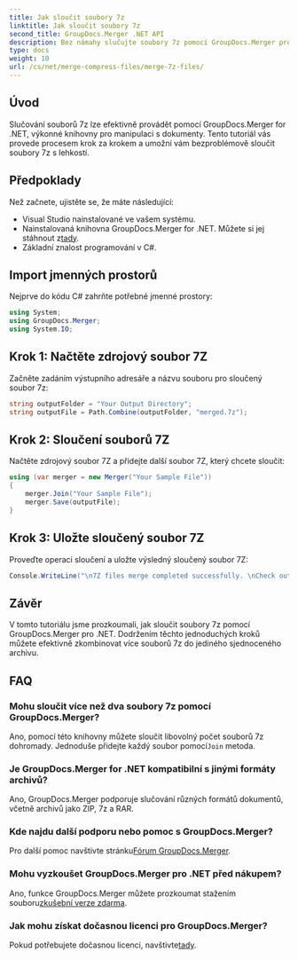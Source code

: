 ```yaml
---
title: Jak sloučit soubory 7z
linktitle: Jak sloučit soubory 7z
second_title: GroupDocs.Merger .NET API
description: Bez námahy slučujte soubory 7z pomocí GroupDocs.Merger pro .NET. Postupujte podle našeho podrobného průvodce a plynule zkombinujte více archivů do jednoho.
type: docs
weight: 10
url: /cs/net/merge-compress-files/merge-7z-files/
---
```

## Úvod
Slučování souborů 7z lze efektivně provádět pomocí GroupDocs.Merger for .NET, výkonné knihovny pro manipulaci s dokumenty. Tento tutoriál vás provede procesem krok za krokem a umožní vám bezproblémově sloučit soubory 7z s lehkostí.
## Předpoklady
Než začnete, ujistěte se, že máte následující:
- Visual Studio nainstalované ve vašem systému.
-  Nainstalovaná knihovna GroupDocs.Merger for .NET. Můžete si jej stáhnout z[tady](https://releases.groupdocs.com/merger/net/).
- Základní znalost programování v C#.

## Import jmenných prostorů
Nejprve do kódu C# zahrňte potřebné jmenné prostory:
```csharp
using System; 
using GroupDocs.Merger;
using System.IO;
```
## Krok 1: Načtěte zdrojový soubor 7Z
Začněte zadáním výstupního adresáře a názvu souboru pro sloučený soubor 7z:
```csharp
string outputFolder = "Your Output Directory";
string outputFile = Path.Combine(outputFolder, "merged.7z");
```
## Krok 2: Sloučení souborů 7Z
Načtěte zdrojový soubor 7Z a přidejte další soubor 7Z, který chcete sloučit:
```csharp
using (var merger = new Merger("Your Sample File"))
{
    merger.Join("Your Sample File");
    merger.Save(outputFile);
}
```
## Krok 3: Uložte sloučený soubor 7Z
Proveďte operaci sloučení a uložte výsledný sloučený soubor 7Z:
```csharp
Console.WriteLine("\n7Z files merge completed successfully. \nCheck output in {0}", outputFolder);
```

## Závěr
V tomto tutoriálu jsme prozkoumali, jak sloučit soubory 7z pomocí GroupDocs.Merger pro .NET. Dodržením těchto jednoduchých kroků můžete efektivně zkombinovat více souborů 7z do jediného sjednoceného archivu.

## FAQ
### Mohu sloučit více než dva soubory 7z pomocí GroupDocs.Merger?
 Ano, pomocí této knihovny můžete sloučit libovolný počet souborů 7z dohromady. Jednoduše přidejte každý soubor pomocí`Join` metoda.
### Je GroupDocs.Merger for .NET kompatibilní s jinými formáty archivů?
Ano, GroupDocs.Merger podporuje slučování různých formátů dokumentů, včetně archivů jako ZIP, 7z a RAR.
### Kde najdu další podporu nebo pomoc s GroupDocs.Merger?
 Pro další pomoc navštivte stránku[Fórum GroupDocs.Merger](https://forum.groupdocs.com/c/merger/32).
### Mohu vyzkoušet GroupDocs.Merger pro .NET před nákupem?
 Ano, funkce GroupDocs.Merger můžete prozkoumat stažením souboru[zkušební verze zdarma](https://releases.groupdocs.com/).
### Jak mohu získat dočasnou licenci pro GroupDocs.Merger?
 Pokud potřebujete dočasnou licenci, navštivte[tady](https://purchase.groupdocs.com/temporary-license/).